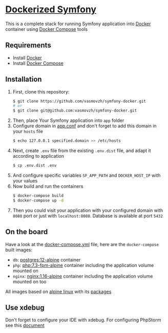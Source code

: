 # [Dockerized Symfony](https://jump24.co.uk/journal/turbocharged-php-development-with-xdebug-docker-and-phpstorm/)
This is a complete stack for running Symfony application into [Docker](https://docs.docker.com/) container using [Docker Compose](https://docs.docker.com/compose/) tools

## Requirements
- Install [Docker](https://docs.docker.com/install/)
- Install [Docker Compose](https://docs.docker.com/compose/install/)

## Installation
1. First, clone this repository:
    ```bash
    $ git clone https://github.com/vasmovzh/symfony-docker.git
    # or
    $ git clone git@github.com:vasmovzh/symfony-docker.git
    ```
2. Then, place Your Symfony application into `app` folder
3. Configure domain in [app.conf](docker/nginx/app.conf) and don't forget to add this domain in your `hosts` file
    ```bash
    $ echo 127.0.0.1 specified.domain >> /etc/hosts
    ```
4. Next, create `.env` file from the existing `.env.dist` file, and adapt it according to application
    ```bash
    $ cp .env.dist .env
    ```
5. And configure specific variables `SF_APP_PATH` and `DOCKER_HOST_IP` with your values
6. Now build and run the containers
    ```bash
    $ docker-compose build
    $ docker-compose up -d
    ```
7. Then you could visit your application with your configured domain with `8080` port or just with `localhost:8080`. Database is available at port `5432`

## On the board
Have a look at the [docker-compose.yml](docker-compose.yml) file, here are the `docker-compose` built images:
- `db`: [postgres:12-alpine](https://hub.docker.com/_/postgres) container
- `php`: [php:7.3-fpm-alpine](https://hub.docker.com/_/php) container including the application volume mounted on
- `nginx`: [nginx:1.16-alpine](https://hub.docker.com/_/nginx) container including the application volume mounted on too

All images based on [alpine linux](https://alpinelinux.org/) with its [packages](https://pkgs.alpinelinux.org/packages)
## Use xdebug
Don't forget to configure your IDE with xdebug. For configuring PhpStorm see this [document](doc/xdebug/xdebug.md)
